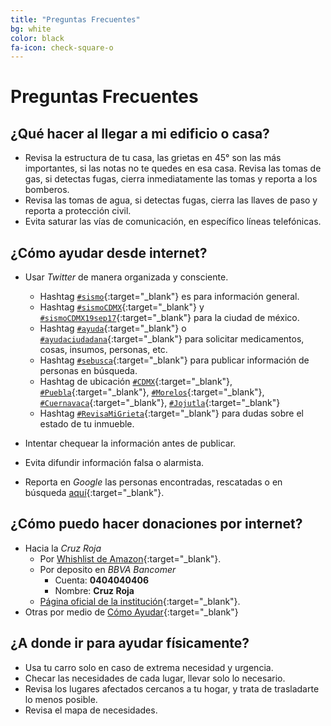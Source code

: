 ```yaml
---
title: "Preguntas Frecuentes"
bg: white
color: black
fa-icon: check-square-o
---
```


# Preguntas Frecuentes

## ¿Qué hacer al llegar a mi edificio o casa?

* Revisa la estructura de tu casa, las grietas en 45° son las más importantes, si las notas no te quedes en esa casa.
Revisa las tomas de gas, si detectas fugas, cierra inmediatamente las tomas y reporta a los bomberos.
* Revisa las tomas de agua, si detectas fugas, cierra las llaves de paso y reporta a protección civil.
* Evita saturar las vías de comunicación, en específico líneas telefónicas.

## ¿Cómo ayudar desde internet?

* Usar *Twitter* de manera organizada y consciente.
  * Hashtag [```#sismo```](https://twitter.com/search?f=tweets&vertical=news&q=%23sismo&src=typd){:target="_blank"} es para información general.
  * Hashtag [```#sismoCDMX```](https://twitter.com/search?f=tweets&vertical=news&q=%23sismoCDMX&src=typd){:target="_blank"} y [```#sismoCDMX19sep17```](https://twitter.com/search?f=tweets&vertical=default&q=%23SismoCDMX19sep17&src=tyah){:target="_blank"} para la ciudad de méxico.
  * Hashtag [```#ayuda```](https://twitter.com/search?f=tweets&vertical=news&q=%23ayuda&src=typd){:target="_blank"} o [```#ayudaciudadana```](https://twitter.com/search?f=tweets&vertical=news&q=%23ayudaciudadana&src=typd){:target="_blank"} para solicitar medicamentos, cosas, insumos, personas, etc.
  * Hashtag [```#sebusca```](https://twitter.com/search?f=tweets&vertical=news&q=%23sebusca&src=typd){:target="_blank"} para publicar información de personas en búsqueda.
  * Hashtag de ubicación [```#CDMX```](https://twitter.com/search?f=tweets&vertical=news&q=%23CDMX&src=typd){:target="_blank"}, [```#Puebla```](https://twitter.com/search?f=tweets&vertical=news&q=%23Puebla&src=typd){:target="_blank"}, [```#Morelos```](https://twitter.com/search?f=tweets&vertical=news&q=%23Morelos&src=typd){:target="_blank"}, [```#Cuernavaca```](https://twitter.com/search?f=tweets&vertical=news&q=%23Cuernavaca&src=typd){:target="_blank"}, [```#Jojutla```](https://twitter.com/search?f=tweets&vertical=news&q=%23Jojutla&src=typd){:target="_blank"}
  * Hashtag [```#RevisaMiGrieta```](https://twitter.com/hashtag/revisamigrieta?f=tweets&vertical=default&src=hash){:target="_blank"} para dudas sobre el estado de tu inmueble.

* Intentar chequear la información antes de publicar.
* Evita difundir información falsa o alarmista.
* Reporta en *Google* las personas encontradas, rescatadas o en búsqueda [aquí](https://google.org/personfinder/2017-puebla-mexico-earthquake){:target="_blank"}.

## ¿Cómo puedo hacer donaciones por internet?

* Hacia la *Cruz Roja*
  * Por [Whishlist de Amazon](https://www.amazon.com.mx/b?ie=UTF8&node=17290014011&pf_rd_p=f0aeab75-03f7-49aa-8b87-a4c78e1f0f04&pf_rd_r=KXBQ43PEH4BHKGESGQPZ){:target="_blank"}.
  * Por deposito en *BBVA Bancomer*
    * Cuenta: **0404040406**
    * Nombre: **Cruz Roja**
  * [Página oficial de la institución](https://www.cruzrojamexicana.org.mx/){:target="_blank"}.
* Otras por medio de [Cómo Ayudar](http://comoayudar.mx/){:target="_blank"}

## ¿A donde ir para ayudar físicamente?

* Usa tu carro solo en caso de extrema necesidad y urgencia.
* Checar las necesidades de cada lugar, llevar solo lo necesario.
* Revisa los lugares afectados cercanos a tu hogar, y trata de trasladarte lo menos posible.
* Revisa el mapa de necesidades.
